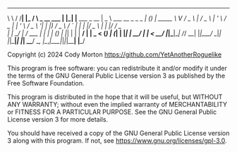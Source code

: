 __   __   _        _                _   _                 ____                        _ _ _
\ \ / /__| |_     / \   _ __   ___ | |_| |__   ___ _ __  |  _ \ ___   __ _ _   _  ___| (_) | _____
 \ V / _ \ __|   / _ \ | '_ \ / _ \| __| '_ \ / _ \ '__| | |_) / _ \ / _` | | | |/ _ \ | | |/ / _ \
  | |  __/ |_   / ___ \| | | | (_) | |_| | | |  __/ |    |  _ < (_) | (_| | |_| |  __/ | |   <  __/
  |_|\___|\__| /_/   \_\_| |_|\___/ \__|_| |_|\___|_|    |_| \_\___/ \__, |\__,_|\___|_|_|_|\_\___|
                                                                     |___/

Copyright (c) 2024 Cody Morton <https://github.com/YetAnotherRoguelike>

This program is free software: you can redistribute it and/or modify it under the terms of the GNU General Public License version 3 as published by the Free Software Foundation.

This program is distributed in the hope that it will be useful, but WITHOUT ANY WARRANTY; without even the implied warranty of MERCHANTABILITY or FITNESS FOR A PARTICULAR PURPOSE. See the GNU General Public License version 3 for more details.

You should have received a copy of the GNU General Public License version 3 along with this program. If not, see <https://www.gnu.org/licenses/gpl-3.0>.
